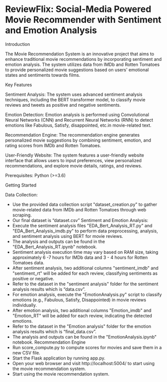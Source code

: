 # ReviewFlix: Social-Media Powered Movie Recommender with Sentiment and Emotion Analysis

Introduction

The Movie Recommendation System is an innovative project that aims to enhance traditional movie recommendations by incorporating sentiment and emotion analysis. The system utilizes data from IMDb and Rotten Tomatoes to provide personalized movie suggestions based on users' emotional states and sentiments towards films.

Key Features

Sentiment Analysis: The system uses advanced sentiment analysis techniques, including the BERT transformer model, to classify movie reviews and tweets as positive and negative sentiments.

Emotion Detection: Emotion analysis is performed using Convolutional Neural Networks (CNN) and Recurrent Neural Networks (RNN) to detect emotions like Fabulous, Satisfy, disappointed, etc.in movie-related text.

Recommendation Engine: The recommendation engine generates personalized movie suggestions by combining sentiment, emotion, and rating scores from IMDb and Rotten Tomatoes.

User-Friendly Website: The system features a user-friendly website interface that allows users to input preferences, view personalized recommendations, and explore movie details, ratings, and reviews.


Prerequisites: Python (>=3.6)

Getting Started

Data Collection:
* Use the provided data collection script "dataset_creation.py" to gather movie-related data from IMDb and Rotten Tomatoes through web scraping.
* Our final dataset is “dataset.csv”
Sentiment and Emotion Analysis:
* Execute the sentiment analysis files "EDA_Bert_Analysis_RT.py" and "EDA_Bert_Analysis_imdb.py" to perform data preprocessing, analysis, and sentiment analysis using BERT for movie reviews.
* The analysis and outputs can be found in the "EDA_Bert_Analysis_RT.ipynb" notebook.
* Sentiment analysis execution time may vary based on RAM size, taking approximately 6 -7 hours for IMDb data and 3 - 4 hours for Rotten Tomatoes data.
* After sentiment analysis, two additional columns "sentiment_imdb" and "sentiment_rt" will be added for each review, classifying sentiments as positive or negative.
* Refer to the dataset in the "sentiment analysis" folder for the sentiment analysis results which is “data.csv”.
* For emotion analysis, execute the "EmotionAnalysis.py" script to classify emotions (e.g., Fabulous, Satisfy, Disappointed) in movie reviews individually.
* After emotion analysis, two additional columns "Emotion_imdb" and "Emotion_RT" will be added for each review, indicating the detected emotions.
* Refer to the dataset in the "Emotion analysis" folder for the emotion analysis results which is “final_data.csv”.
* The analysis and outputs can be found in the "EmotionAnalysis.ipynb" notebook.
Recommendation Engine
* Run score_compute.py to compute scores for movies and save them in a new CSV file.
* Start the Flask application by running app.py.
* Open your web browser and visit http://localhost:5004/ to start using the movie recommendation system. 
* Start using the movie recommendation system.
